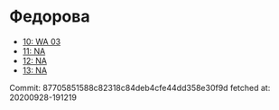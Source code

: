 # Федорова
- [10: WA 03](10.md)
- [11: NA](11.md)
- [12: NA](12.md)
- [13: NA](13.md)

Commit: 87705851588c82318c84deb4cfe44dd358e30f9d
 fetched at: 20200928-191219
